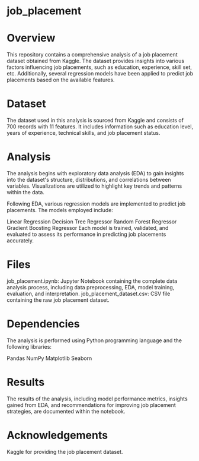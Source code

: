 # job_placement

# Overview
This repository contains a comprehensive analysis of a job placement dataset obtained from Kaggle. The dataset provides insights into various factors influencing job placements, such as education, experience, skill set, etc. Additionally, several regression models have been applied to predict job placements based on the available features.

# Dataset
The dataset used in this analysis is sourced from Kaggle and consists of 700 records with 11 features. It includes information such as education level, years of experience, technical skills, and job placement status.

# Analysis
The analysis begins with exploratory data analysis (EDA) to gain insights into the dataset's structure, distributions, and correlations between variables. Visualizations are utilized to highlight key trends and patterns within the data.

Following EDA, various regression models are implemented to predict job placements. The models employed include:

Linear Regression
Decision Tree Regressor
Random Forest Regressor
Gradient Boosting Regressor
Each model is trained, validated, and evaluated to assess its performance in predicting job placements accurately.

# Files
job_placement.ipynb: Jupyter Notebook containing the complete data analysis process, including data preprocessing, EDA, model training, evaluation, and interpretation.
job_placement_dataset.csv: CSV file containing the raw job placement dataset.

# Dependencies
The analysis is performed using Python programming language and the following libraries:

Pandas
NumPy
Matplotlib
Seaborn

# Results
The results of the analysis, including model performance metrics, insights gained from EDA, and recommendations for improving job placement strategies, are documented within the notebook.

# Acknowledgements
Kaggle for providing the job placement dataset.

